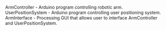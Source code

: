 ArmController - Arduino program controlling robotic arm.
UserPositionSystem - Arduino program controlling user positioning system. 
ArmInterface - Processing GUI that allows user to interface ArmController and UserPositionSystem.

